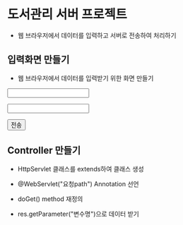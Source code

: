 # 도서관리 서버 프로젝트
* 웹 브라우저에서 데이터를 입력하고 서버로 전송하여 처리하기

## 입력화면 만들기

* 웹 브라우저에서 데이터를 입력받기 위한 화면 만들기
<form action="요청path" >
	<p><input name="변수명">
	<p><input name="변수명">
	<p><button>전송</button>
</form>

## Controller 만들기
* HttpServlet 클래스를 extends하여 클래스 생성
* @WebServlet("요청path") Annotation 선언

* doGet() method 재정의
* res.getParameter("변수명")으로 데이터 받기